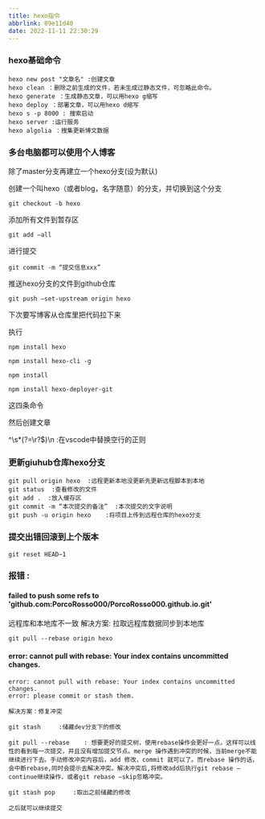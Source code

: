 ```yaml
---
title: hexo指令
abbrlink: 89e11d40
date: 2022-11-11 22:30:29
---
```


### hexo基础命令

```
hexo new post "文章名" :创建文章
hexo clean ：删除之前生成的文件，若未生成过静态文件，可忽略此命令。
hexo generate ：生成静态文章，可以用hexo g缩写
hexo deploy ：部署文章，可以用hexo d缩写
hexo s -p 8000 : 搜索启动
hexo server :运行服务
hexo algolia ：搜集更新博文数据
```



### 多台电脑都可以使用个人博客

除了master分支再建立一个hexo分支(设为默认)

创建一个叫hexo（或者blog，名字随意）的分支，并切换到这个分支

```
git checkout -b hexo
```

添加所有文件到暂存区

```
git add –all
```

进行提交

```
git commit -m “提交信息xxx”
```

推送hexo分支的文件到github仓库

```
git push –set-upstream origin hexo
```

下次要写博客从仓库里把代码拉下来

执行

```
npm install hexo

npm install hexo-cli -g

npm install

npm install hexo-deployer-git
```

这四条命令

然后创建文章

^\s*(?=\r?$)\n  :在vscode中替换空行的正则



### 更新giuhub仓库hexo分支

```
git pull origin hexo  :远程更新本地没更新先更新远程脚本到本地
git status  :查看修改的文件
git add .  :放入缓存区
git commit -m “本次提交的备注”  :本次提交的文字说明
git push -u origin hexo    :将项目上传到远程仓库的hexo分支
```

### 提交出错回滚到上个版本

```
git reset HEAD~1
```



###  报错 :

#### failed to push some refs to 'github.com:PorcoRosso000/PorcoRosso000.github.io.git' 

远程库和本地库不一致 
解决方案: 拉取远程库数据同步到本地库      

```
git pull --rebase origin hexo 
```



#### error: cannot pull with rebase: Your index contains uncommitted changes.

```
error: cannot pull with rebase: Your index contains uncommitted changes.
error: please commit or stash them.

解决方案：修复冲突

git stash     :储藏dev分支下的修改

git pull --rebase    : 想要更好的提交树，使用rebase操作会更好一点。这样可以线性的看到每一次提交，并且没有增加提交节点。merge 操作遇到冲突的时候，当前merge不能继续进行下去。手动修改冲突内容后，add 修改，commit 就可以了。而rebase 操作的话，会中断rebase,同时会提示去解决冲突。解决冲突后,将修改add后执行git rebase –continue继续操作，或者git rebase –skip忽略冲突。

git stash pop     :取出之前储藏的修改

之后就可以继续提交
```

